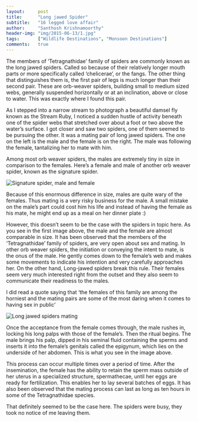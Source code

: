 ```yaml
---
layout:     post
title:      "Long jawed Spider"
subtitle:   "16 legged love affair"
author:     "Santhosh Krishnamoorthy"
header-img: "img/2015-06-13/1.jpg"
tags:       ["Wildlife Destinations", "Monsoon Destinations"]
comments:   true
---
```



<p>The members of ‘Tetragnathidae’ family of spiders are commonly known as the long jawed spiders. Called so because of their relatively longer mouth parts or more specifically called ‘chelicerae’, or the fangs. The other thing that distinguishes them is, the first pair of legs is much longer than their second pair. These are orb-weaver spiders, building small to medium sized webs, generally suspended horizontally or at an inclination, above or close to water. This was exactly where I found this pair.</p>

<p>As I stepped into a narrow stream to photograph a beautiful damsel fly known as the Stream Ruby, I noticed a sudden hustle of activity beneath one of the spider webs that stretched over about a foot or two above the water’s surface. I got closer and saw two spiders, one of them seemed to be pursuing the other. It was a mating pair of long jawed spiders. The one on the left is the male and the female is on the right. The male was following the female, tantalizing her to mate with him.</p>


<p>Among most orb weaver spiders, the males are extremely tiny in size in comparison to the females. Here’s a female and male of another orb weaver spider, known as the signature spider.</p>

<img src="{{ site.baseurl}}/img/2015-06-13/2.jpg" alt="Signature spider, male and female">

<p>Because of this enormous difference in size, males are quite wary of the females. Thus mating is a very risky business for the male. A small mistake on the male’s part could cost him his life and instead of having the female as his mate, he might end up as a meal on her dinner plate :)</p>

<p>However, this doesn’t seem to be the case with the spiders in topic here. As you see in the first image above, the male and the female are almost comparable in size. It has been observed that the members of the ‘Tetragnathidae’ family of spiders, are very open about sex and mating. In other orb weaver spiders, the initiation or conveying the intent to mate, is the onus of the male. He gently comes down to the female’s web and makes some movements to indicate his intention and very carefully approaches her. On the other hand, Long-jawed spiders break this rule. Their females seem very much interested right from the outset and they also seem to communicate their readiness to the males.</p>

<p>I did read a quote saying that ‘the females of this family are among the horniest and the mating pairs are some of the most daring when it comes to having sex in public’</p>

<img src="{{ site.baseurl}}/img/2015-06-13/3.jpg" alt="Long jawed spiders mating">

<p>Once the acceptance from the female comes through, the male rushes in, locking his long palps with those of the female’s. Then the ritual begins. The male brings his palp, dipped in his seminal fluid containing the sperms and inserts it into the female’s genitals called the epigynum, which lies on the underside of her abdomen. This is what you see in the image above.</p>

<p>This process can occur multiple times over a period of time. After the insemination, the female has the ability to retain the sperm mass outside of her uterus in a specialized structure, spermathecae, until her eggs are ready for fertilization. This enables her to lay several batches of eggs. It has also been observed that the mating process can last as long as ten hours in some of the Tetragnathidae species.</p>

<p>That definitely seemed to be the case here. The spiders were busy, they took no notice of me leaving them.</p>


